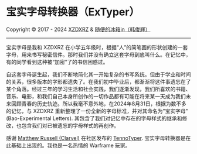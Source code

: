 # 宝实字母转换器（ExTyper）                      

Copyright © 2017 - 2024 [XZDXRZ](https://github.com/xzdxrz) & [随便的冰箱in（韩俊辉）](https://github.com/laxib3)                                

---                 

宝实字母是我和 XZDXRZ 在小学五年级时，根据“人”的简笔画的形状创建的一套字母，用来书写秘密信件。那时我们并没有确立这套字母到底叫什么。在记忆中，有的同学看到这种被“加密”了的书信困惑过。                                

自这套字母诞生起，我们不断地简化其一开始复杂的书写系统。但由于学业和时间的关系，很多版本的字形都遗失了。在我们初中毕业后，都渐渐将这件事遗忘在了某个角落。经过三年的学习生活和社会实践，我们逐渐发现，我们所喜欢的书籍、音乐、电影，和我们自己本身所创作的一切作品都有可能在将来某一天成为我们未来回顾青春的历史轨迹。所以我毫不意外地，在2024年8月31日，根据为数不多的记忆，与 XZDXRZ 重新整理了一份全新的字母标准，并对其命名为"宝实字母"(Bao-Experimental Letters). 其包含了我们对记忆中存在的字母样式的继承和修改，也包含我们对已被遗忘的字母样式的再创作。                     

感谢 [Matthew Russell (Clarvel)](https://github.com/clarvel) 在社区发布的 [TennoTyper](https://github.com/clarvel/TennoTyper). 宝实字母转换器是在此基础上出现的。我也是一名热情的 Warframe 玩家。                
